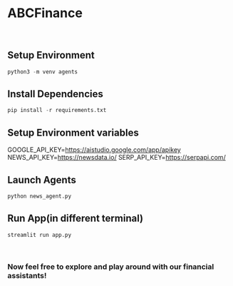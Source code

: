 # ABCFinance

<br>

## Setup Environment
```python
python3 -m venv agents
```

## Install Dependencies
```python
pip install -r requirements.txt
```

## Setup Environment variables
GOOGLE_API_KEY=<https://aistudio.google.com/app/apikey>
NEWS_API_KEY=<https://newsdata.io/>
SERP_API_KEY=<https://serpapi.com/>

## Launch Agents
```python
python news_agent.py
```

## Run App(in different terminal)
```python
streamlit run app.py
```
<br>

### Now feel free to explore and play around with our financial assistants!